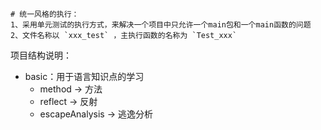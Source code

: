 ```
# 统一风格的执行：
1、采用单元测试的执行方式，来解决一个项目中只允许一个main包和一个main函数的问题
2、文件名称以 `xxx_test` ，主执行函数的名称为 `Test_xxx`
```
项目结构说明：

- basic：用于语言知识点的学习
  - method -> 方法
  - reflect -> 反射
  - escapeAnalysis -> 逃逸分析

